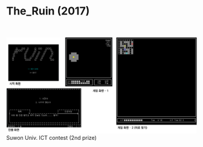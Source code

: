 The_Ruin (2017)
=============
<br><br>![Intro](/inImage/image.png)
Suwon Univ. ICT contest (2nd prize)
